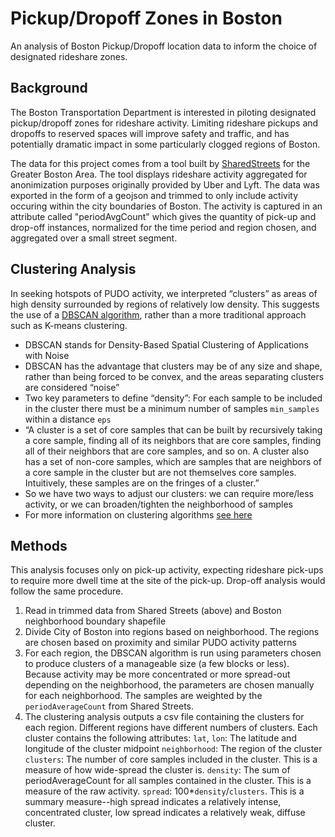 # Pickup/Dropoff Zones in Boston
An analysis of Boston Pickup/Dropoff location data to inform the choice of designated rideshare zones.

## Background

The Boston Transportation Department is interested in piloting designated pickup/dropoff zones for rideshare activity. Limiting rideshare pickups and dropoffs to reserved spaces will improve safety and traffic, and has potentially dramatic impact in some particularly clogged regions of Boston.

The data for this project comes from a tool built by [SharedStreets](https://sharedstreets.io/) for the Greater Boston Area. The tool displays rideshare activity aggregated for anonimization purposes originally provided by Uber and Lyft. The data was exported in the form of a geojson and trimmed to only include activity occuring within the city boundaries of Boston. The activity is captured in an attribute called "periodAvgCount" which gives the quantity of pick-up and drop-off instances, normalized for the time period and region chosen, and aggregated over a small street segment.

## Clustering Analysis

In seeking hotspots of PUDO activity, we interpreted “clusters” as areas of high density surrounded by regions of relatively low density.  This suggests the use of a [DBSCAN algorithm](https://scikit-learn.org/stable/modules/generated/sklearn.cluster.DBSCAN.html#sklearn.cluster.DBSCAN), rather than a more traditional approach such as K-means clustering.
- DBSCAN stands for Density-Based Spatial Clustering of Applications with Noise
- DBSCAN has the advantage that clusters may be of any size and shape, rather than being forced to be convex, and the areas separating clusters are considered “noise”
- Two key parameters to define “density”: For each sample to be included in the cluster there must be a minimum number of samples `min_samples` within a distance `eps`
- “A cluster is a set of core samples that can be built by recursively taking a core sample, finding all of its neighbors that are core samples, finding all of their neighbors that are core samples, and so on. A cluster also has a set of non-core samples, which are samples that are neighbors of a core sample in the cluster but are not themselves core samples. Intuitively, these samples are on the fringes of a cluster.”
- So we have two ways to adjust our clusters: we can require more/less activity, or we can broaden/tighten the neighborhood of samples
- For more information on clustering algorithms [see here](https://scikit-learn.org/stable/modules/clustering.html)

## Methods

This analysis focuses only on pick-up activity, expecting rideshare pick-ups to require more dwell time at the site of the pick-up. Drop-off analysis would follow the same procedure.

1. Read in trimmed data from Shared Streets (above) and Boston neighborhood boundary shapefile
2. Divide City of Boston into regions based on neighborhood.  The regions are chosen based on proximity and similar PUDO activity patterns
3. For each region, the DBSCAN algorithm is run using parameters chosen to produce clusters of a manageable size (a few blocks or less).  Because activity may be more concentrated or more spread-out depending on the neighborhood, the parameters are chosen manually for each neighborhood.  The samples are weighted by the `periodAverageCount` from Shared Streets.
4. The clustering analysis outputs a csv file containing the clusters for each region.  Different regions have different numbers of clusters.  Each cluster contains the following attributes:
`lat`, `lon`: The latitude and longitude of the cluster midpoint
`neighborhood`: The region of the cluster
`clusters`: The number of core samples included in the cluster.  This is a measure of how wide-spread the cluster is.
`density`: The sum of periodAverageCount for all samples contained in the cluster.  This is a measure of the raw activity.
`spread`: 100*`density`/`clusters`.  This is a summary measure--high spread indicates a relatively intense, concentrated cluster, low spread indicates a relatively weak, diffuse cluster.
